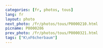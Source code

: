 ```yaml
---
categories: [fr, photos, tous]
lang: fr
layout: photo
next_photo: /fr/photos/tous/P0000210.html
picname: P0000286
prev_photo: /fr/photos/tous/P0000321.html
tags: ["K\xF6cherbaum"]
---
```

